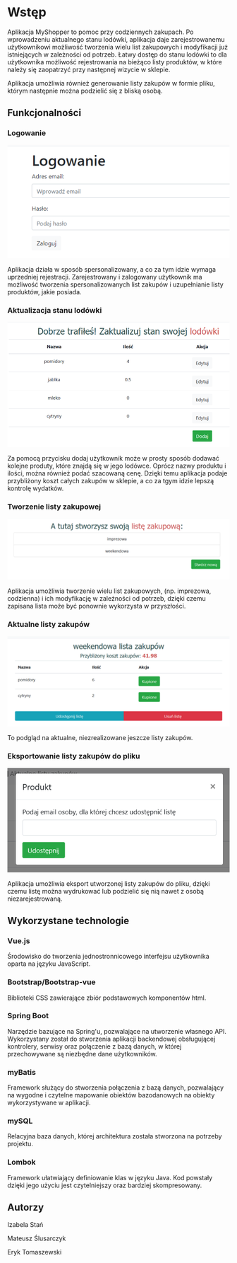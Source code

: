 # Wstęp

Aplikacja MyShopper to pomoc przy codziennych zakupach. Po wprowadzeniu aktualnego stanu lodówki, aplikacja daje zarejestrowanemu użytkownikowi możliwość tworzenia wielu list zakupowych i modyfikacji już istniejących w zależności od potrzeb. Łatwy dostęp do stanu lodówki to dla użytkownika możliwość rejestrowania na bieżąco listy produktów, w które należy się zaopatrzyć przy następnej wizycie w sklepie.

Aplikacja umożliwia również generowanie listy zakupów w formie pliku, którym następnie można podzielić się z bliską osobą.

## Funkcjonalności
### Logowanie

![Logowanie](logowanie.png)

Aplikacja działa w sposób spersonalizowany, a co za tym idzie wymaga uprzedniej rejestracji. Zarejestrowany i zalogowany użytkownik ma możliwość tworzenia spersonalizowanych list zakupów i uzupełnianie listy produktów, jakie posiada.

### Aktualizacja stanu lodówki

![Logowanie](aktualna_lodowka.png)

Za pomocą przycisku dodaj użytkownik może w prosty sposób dodawać kolejne produty, które znajdą się w jego lodówce. Oprócz nazwy produktu i ilości, można również podać szacowaną cenę. Dzięki temu aplikacja podaje przybliżony koszt całych zakupów w sklepie, a co za tgym idzie lepszą kontrolę wydatków.

### Tworzenie listy zakupowej

![Logowanie](lista_lodowek.png)

Aplikacja umożliwia tworzenie wielu list zakupowych, (np. imprezowa, codzienna) i ich modyfikację w zależności od potrzeb, dzięki czemu zapisana lista może być ponownie wykorzysta w przyszłości.

### Aktualne listy zakupów

![Logowanie](lista_z_zakupow.png)

To podgląd na aktualne, niezrealizowane jeszcze listy zakupów.

### Eksportowanie listy zakupów do pliku

![Logowanie](udostepnianie_listy.png)

Aplikacja umożliwia eksport utworzonej listy zakupów do pliku, dzięki czemu listę można wydrukować lub podzielić się nią nawet z osobą niezarejestrowaną.

## Wykorzystane technologie

### Vue.js

Środowisko do tworzenia jednostronnicowego interfejsu użytkownika oparta na języku JavaScript.

### Bootstrap/Bootstrap-vue

Biblioteki CSS zawierające zbiór podstawowych komponentów html.

### Spring Boot

Narzędzie bazujące na Spring'u, pozwalające na utworzenie własnego API. Wykorzystany został do stworzenia aplikacji backendowej obsługującej kontrolery, serwisy oraz połączenie z bazą danych, w której przechowywane są niezbędne dane użytkowników.

### myBatis

Framework służący do stworzenia połączenia z bazą danych, pozwalający na wygodne i czytelne mapowanie obiektów bazodanowych na obiekty wykorzystywane w aplikacji.

### mySQL

Relacyjna baza danych, której architektura została stworzona na potrzeby projektu.

### Lombok

Framework ułatwiający definiowanie klas w języku Java. Kod powstały dzięki jego użyciu jest czytelniejszy oraz bardziej skompresowany.

## Autorzy

Izabela Stań

Mateusz Ślusarczyk

Eryk Tomaszewski